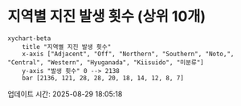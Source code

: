 # 지역별 지진 발생 횟수 (상위 10개)

```mermaid
xychart-beta
    title "지역별 지진 발생 횟수"
    x-axis ["Adjacent", "Off", "Northern", "Southern", "Noto,", "Central", "Western", "Hyuganada", "Kiisuido", "미분류"]
    y-axis "발생 횟수" 0 --> 2138
    bar [2136, 121, 28, 28, 20, 18, 14, 12, 8, 7]
```

업데이트 시간: 2025-08-29 18:05:18

